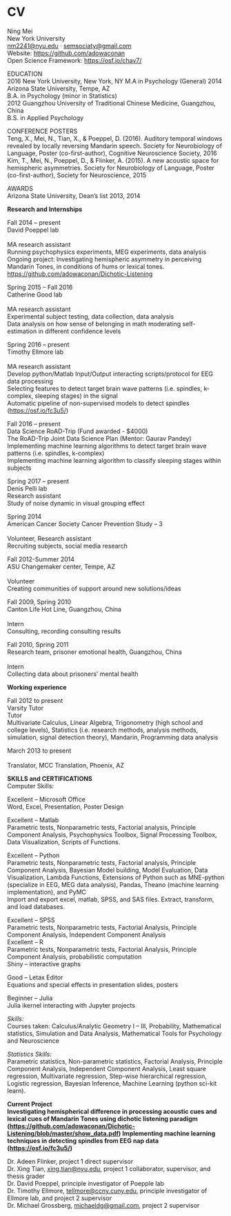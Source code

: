 # CV

  Ning Mei
  <br/>New York University
  <br/>nm2241@nyu.edu · semsociaty@gmail.com
  <br/>Website: https://github.com/adowaconan
  <br/>Open Science Framework: https://osf.io/chav7/

EDUCATION 
<br/>2016
New York University, New York, NY 
      M.A in Psychology (General)
2014	     
Arizona State University, Tempe, AZ                                                                                          
      B.A. in Psychology (minor in Statistics)        
2012
Guangzhou University of Traditional Chinese Medicine, Guangzhou, China                      
      B.S. in Applied Psychology                                                       
	     	

CONFERENCE POSTERS
<br/>Teng, X., Mei, N., Tian, X., & Poeppel, D. (2016). Auditory temporal windows revealed by locally reversing Mandarin speech. Society for Neurobiology of Language, Poster (co-first-author), Cognitive Neuroscience Society, 2016
<br/>Kim, T., Mei, N., Poeppel, D., & Flinker, A. (2015). A new acoustic space for hemispheric asymmetries. Society for Neurobiology of Language, Poster (co-first-author), Society for Neuroscience, 2015

AWARDS 
<br/>Arizona State University, Dean’s list                                                                   2013, 2014 

**Research and Internships**

Fall 2014 – present
<br/>David Poeppel lab                                                                                  
<br/>MA research assistant
<br/>Running psychophysics experiments, MEG experiments, data analysis
<br/>Ongoing project: Investigating hemispheric asymmetry in perceiving Mandarin Tones, in conditions of hums or lexical tones. 
https://github.com/adowaconan/Dichotic-Listening

Spring 2015 – Fall 2016
<br/>Catherine Good lab                                                                           
<br/>MA research assistant
<br/>Experimental subject testing, data collection, data analysis
<br/>Data analysis on how sense of belonging in math moderating self-estimation in different confidence levels

Spring 2016 – present
<br/>Timothy Ellmore lab                                                                           
<br/>MA research assistant
<br/>Develop python/Matlab Input/Output interacting scripts/protocol for EEG data processing
<br/>Selecting features to detect target brain wave patterns (i.e. spindles, k-complex, sleeping stages) in the signal 
<br/>Automatic pipeline of non-supervised models to detect spindles (https://osf.io/fc3u5/)

Fall 2016 – present
<br/>Data Science RoAD-Trip (Fund awarded - $4000) 
<br/>The RoAD-Trip Joint Data Science Plan (Mentor: Gaurav Pandey)
<br/>Implementing machine learning algorithms to detect target brain wave patterns (i.e. spindles, k-complex) 
<br/>Implementing machine learning algorithm to classify sleeping stages within subjects

Spring 2017 – present
<br/>Denis Pelli lab                                                                           
Research assistant
<br/>Study of noise dynamic in visual grouping effect

Spring 2014
<br/>American Cancer Society Cancer Prevention Study – 3 	                            
<br/>Volunteer, Research assistant 
<br/>Recruiting subjects, social media research

Fall 2012-Summer 2014
<br/>ASU Changemaker center, Tempe, AZ 		                    
<br/>Volunteer 
<br/>Creating communities of support around new solutions/ideas

Fall 2009, Spring 2010
<br/>Canton Life Hot Line, Guangzhou, China                                        
<br/>Intern 
<br/>Consulting, recording consulting results

Fall 2010, Spring 2011
<br/>Research team, prisoner emotional health, Guangzhou, China        
<br/>Intern 
<br/>Collecting data about prisoners’ mental health 

**Working experience**

Fall 2012 to present
<br/>Varsity Tutor
<br/>Tutor 
<br/>Multivariate Calculus, Linear Algebra, Trigonometry (high school and college levels), Statistics (i.e. research methods, analysis methods, simulation, signal detection theory), Mandarin, Programming data analysis               

March 2013 to present                                                
<br/>Translator, MCC Translation, Phoenix, AZ           

**SKILLS and CERTIFICATIONS**
<br/>Computer Skills: 

Excellent – Microsoft Office 
<br/>Word, Excel, Presentation, Poster Design     
                                                         
Excellent – Matlab 
<br/>Parametric tests, Nonparametric tests, Factorial analysis, Principle Component Analysis, Psychophysics Toolbox, Signal Processing Toolbox, Data Visualization, Scripts of Functions.

Excellent – Python 
<br/>Parametric tests, Nonparametric tests, Factorial analysis, Principle Component Analysis, Bayesian Model building, Model Evaluation, Data Visualization, Lambda Functions, Extensions of Python such as MNE-python (specialize in EEG, MEG data analysis), Pandas, Theano (machine learning implementation), and PyMC
<br/>Import and export excel, matlab, SPSS, and SAS files. Extract, transform, and load databases.               

Excellent – SPSS
<br/>Parametric tests, Nonparametric tests, Factorial Analysis, Principle Component Analysis, Independent Component Analysis                              
Excellent – R 
<br/>Parametric tests, Nonparametric tests, Factorial Analysis, Principle Component Analysis, probabilistic computation 
<br/>Shiny – interactive graphs

Good – Letax Editor
<br/>Equations and special effects in presentation slides, posters    

Beginner – Julia
<br/>Julia ikernel interacting with Jupyter projects                                                                  

*Skills:*
<br/>Courses taken: Calculus/Analytic Geometry I – III, Probability, Mathematical statistics, Simulation and Data Analysis, Mathematical Tools for Psychology and Neuroscience

*Statistics Skills:*
<br/>Parametric statistics, Non-parametric statistics, Factorial Analysis, Principle Component Analysis, Independent Component Analysis, Least square regression, Multivariate regression, Step-wise hierarchical regression, Logistic regression, Bayesian Inference, Machine Learning (python sci-kit learn).  


**Current Project
<br/>Investigating hemispherical difference in processing acoustic cues and lexical cues of Mandarin Tones using dichotic listening paradigm (https://github.com/adowaconan/Dichotic-Listening/blob/master/show_data.pdf)
Implementing machine learning techniques in detecting spindles from EEG nap data (https://osf.io/fc3u5/)**




Dr. Adeen Flinker,  project 1 direct supervisor
<br/>Dr. Xing Tian,  xing.tian@nyu.edu, project 1 collaborator, supervisor, and thesis grader
<br/>Dr. David Poeppel, principle investigator of Poepple lab
<br/>Dr. Timothy Ellmore, tellmore@ccny.cuny.edu, principle investigator of Ellmore lab, and project 2 supervisor
<br/>Dr. Michael Grossberg, michaeldg@gmail.com, project 2 supervisor


